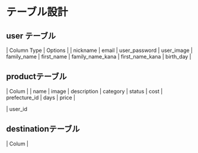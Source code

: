 # テーブル設計

## user テーブル

| Column              Type   | Options
| 
| nickname
| email
| user_password
| user_image
| family_name
| first_name
| family_name_kana
| first_name_kana
| birth_day
| 






## productテーブル

| Colum
|
| name
| image
| description
| category
| status
| cost
| prefecture_id
| days
| price
|


| user_id


## destinationテーブル

| Colum
| 
